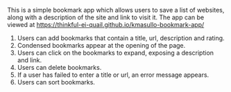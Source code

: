 This is a simple bookmark app which allows users to save a list of websites, along with a description of the site and link to visit it. The app can be viewed at https://thinkful-ei-quail.github.io/kmasullo-bookmark-app/

1. Users can add bookmarks that contain a title, url, description and rating.
2. Condensed bookmarks appear at the opening of the page.
3. Users can click on the bookmarks to expand, exposing a description and link.
4. Users can delete bookmarks.
5. If a user has failed to enter a title or url, an error message appears.
6. Users can sort bookmarks.

